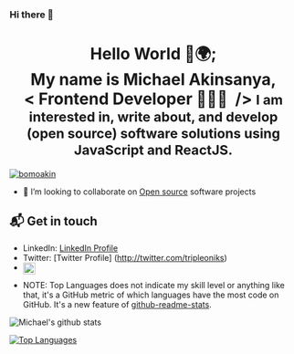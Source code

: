 ### Hi there 👋

<!--
**Tripleoniks/Tripleoniks** is a ✨ _special_ ✨ repository because its `README.md` (this file) appears on your GitHub profile.

Here are some ideas to get you started:

- 🔭 I’m currently working on ...
- 🌱 I’m currently learning ...
- 👯 I’m looking to collaborate on ...
- 🤔 I’m looking for help with ...
- 💬 Ask me about ...
- 📫 How to reach me: ...
- 😄 Pronouns: ...
- ⚡ Fun fact: ...
-->



<h1 align="center"> 
    Hello World 👋🌍; </br>My name is Michael Akinsanya,<br/>&lt;&nbsp;Frontend Developer 👨🏽‍💻 &nbsp;/&gt;
    <small color="lightBlue">  I am interested in, write about, and develop (open source) software solutions
using JavaScript and ReactJS.</small>
</h1>
<p align="left"> <a href="https://twitter.com/tripleoniks" target="blank"><img src="https://img.shields.io/twitter/follow/tripleoniks?logo=twitter&style=for-the-badge" alt="bomoakin" /></a> </p>


- 👯 I’m looking to collaborate on [Open source](https://en.wikipedia.org/wiki/Open_source) software projects



## 📬 Get in touch
<!-- 
- Web: [natterstefan.me][1] -->
- LinkedIn: [LinkedIn Profile](http://linkedin.com/in/michael-akinsanya-34a635196/)
- Twitter: [Twitter Profile] (http://twitter.com/tripleoniks)
- <a href="https://wa.me/2347052488999">
  <img align="left" alt="My contact" width="21px" src="https://image.flaticon.com/icons/png/512/124/124034.png" />
</a>



 * NOTE: Top Languages does not indicate my skill level or anything like that, it's a GitHub metric of which languages have the most code on GitHub. It's a new feature of [github-readme-stats](https://github.com/tripleoniks/github-readme-stats).


<img align="center" src="https://github-readme-stats.vercel.app/api?username=tripleoniks&show_icons=true&include_all_commits=true&theme=radical&title_color=FFC73E" alt="Michael's github stats" />

[![Top Languages](https://github-readme-stats.vercel.app/api/top-langs/?username=tripleoniks&theme=radical&title_color=FFC73E)](https://github.com/tripleoniks/github-readme-stats)
